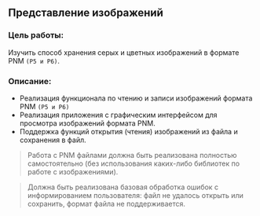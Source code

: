 ## Представление изображений

### Цель работы:

Изучить способ хранения серых и цветных изображений в формате PNM `(P5 и P6)`.

### Описание:

- Реализация функционала по чтению и записи изображений формата PNM `(P5 и P6)`
- Реализация приложения с графическим интерфейсом для просмотра изображений формата PNM.
- Поддержка функций открытия (чтения) изображений из файла и сохранения в файл.

> Работа с PNM файлами должна быть реализована полностью самостоятельно (без использования каких-либо библиотек по
> работе с изображениями).

> Должна быть реализована базовая обработка ошибок с информированием пользователя: файл не удалось открыть или
> сохранить, формат файла не поддерживается.

